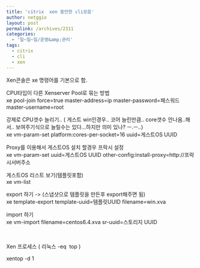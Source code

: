 ```yaml
---
title: 'citrix  xen 쓸만한 cli모음'
author: netggio
layout: post
permalink: /archives/2311
categories:
  - '일~일~일/운영&amp;관리'
tags:
  - citrix
  - cli
  - xen
---
```

Xen콘솔은 xe 명령어를 기본으로 함.

CPU타입이 다른 Xenserver Pool로 묶는 방법  
xe pool-join force=true master-address=ip master-password=패스워드 master-username=root

강제로 CPU갯수 늘리기.. ( 게스트 win인경우.. 코어 늘린만큼.. core갯수 안나옴..해서.. 보여주기식으로 늘릴수는 있다&#8230;하지만 의미 있나? ㅡ.ㅡ..)  
xe vm-param-set platform:cores-per-socket=16 uuid=게스트OS UUID

Proxy를 이용해서 게스트OS 설치 할경우 프락시 설정  
xe vm-param-set uuid=게스트OS UUID other-config:install-proxy=http://프락시서버주소

게스트OS 리스트 보기(템플릿포함)  
xe vm-list

export 하기 -> (스냅샷으로 템플릿을 만든후 export해주면 됨)  
xe template-export template-uuid=템플릿UUID filename=win.xva

import 하기  
xe vm-import filename=centos6.4.xva sr-uuid=스토리지 UUID

&nbsp;

Xen 프로세스 ( 리눅스 -eq  top )

xentop -d 1